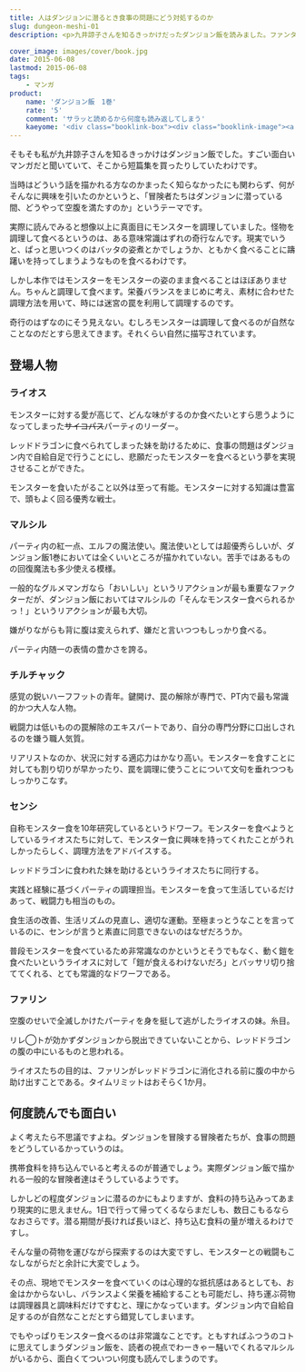 ```yaml
---
title: 人はダンジョンに潜るとき食事の問題にどう対処するのか
slug: dungeon-meshi-01
description: <p>九井諒子さんを知るきっかけだったダンジョン飯を読みました。ファンタジーで冒険者を描く作品は数あれど、彼らの食事にフォーカスした作品は珍しいと思います。冒険より「いかにバランスの良い食事をするか」を真剣に考える様がシュールで笑えます。</p>

cover_image: images/cover/book.jpg
date: 2015-06-08
lastmod: 2015-06-08
tags: 
    - マンガ
product:
    name: 'ダンジョン飯　1巻'
    rate: '5'
    comment: 'サラッと読めるから何度も読み返してしまう'
    kaeyome: '<div class="booklink-box"><div class="booklink-image"><a href="http://www.amazon.co.jp/exec/obidos/asin/4047301531/illusionspace-22/" rel="nofollow" target="_blank"><img src="http://ecx.images-amazon.com/images/I/61KhZmORImL._SL160_.jpg" style="border: none;" /></a></div><div class="booklink-info"><div class="booklink-name"><a href="http://www.amazon.co.jp/exec/obidos/asin/4047301531/illusionspace-22/" rel="nofollow" target="_blank">ダンジョン飯 1巻 (ビームコミックス)</a><div class="booklink-powered-date">posted with <a href="http://yomereba.com" rel="nofollow" target="_blank">ヨメレバ</a></div></div><div class="booklink-detail">九井 諒子 KADOKAWA/エンターブレイン 2015-01-15    </div><div class="booklink-link2"><div class="shoplinkamazon"><a href="http://www.amazon.co.jp/exec/obidos/asin/4047301531/illusionspace-22/" rel="nofollow" target="_blank">Amazon</a></div><div class="shoplinkkindle"><a href="http://www.amazon.co.jp/exec/obidos/ASIN/B00S0E4JW8/illusionspace-22/" rel="nofollow" target="_blank">Kindle</a></div><div class="shoplinkrakuten"><a href="http://hb.afl.rakuten.co.jp/hgc/11acbc01.369b1bf6.11acbc02.cabf9fe9/?pc=http%3A%2F%2Fbooks.rakuten.co.jp%2Frb%2F13086375%2F%3Fscid%3Daf_ich_link_urltxt%26m%3Dhttp%3A%2F%2Fm.rakuten.co.jp%2Fev%2Fbook%2F" rel="nofollow" target="_blank">楽天ブックス</a></div><div class="shoplinkbk1"><a href="http://ck.jp.ap.valuecommerce.com/servlet/referral?sid=3085416&pid=882194906&vc_url=http%3A%2F%2Fhonto.jp%2Fnetstore%2Fsearch_021_104047301531.html%3Fsrchf%3D1%26srchGnrNm%3D1" target="_blank">honto<img src="http://ad.jp.ap.valuecommerce.com/servlet/gifbanner?sid=3085416&pid=882194906" height="1" width="1" border="0"></a></div>      	  	  	  	</div></div><div class="booklink-footer"></div></div>'
---
```


<p>そもそも私が九井諒子さんを知るきっかけはダンジョン飯でした。すごい面白いマンガだと聞いていて、そこから短篇集を買ったりしていたわけです。</p>
<p>当時はどういう話を描かれる方なのかまったく知らなかったにも関わらず、何がそんなに興味を引いたのかというと、「冒険者たちはダンジョンに潜っている間、どうやって空腹を満たすのか」というテーマです。</p>
<p>実際に読んでみると想像以上に真面目にモンスターを調理していました。怪物を調理して食べるというのは、ある意味常識はずれの奇行なんです。現実でいうと、ぱっと思いつくのはバッタの姿煮とかでしょうか、ともかく食べることに躊躇いを持ってしまうようなものを食べるわけです。</p>
<p>しかし本作ではモンスターをモンスターの姿のまま食べることはほぼありません。ちゃんと調理して食べます。栄養バランスをまじめに考え、素材に合わせた調理方法を用いて、時には迷宮の罠を利用して調理するのです。</p>
<p>奇行のはずなのにそう見えない。むしろモンスターは調理して食べるのが自然なことなのだとすら思えてきます。それくらい自然に描写されています。</p>
<h2>登場人物</h2>
<h3>ライオス</h3>
<p>モンスターに対する愛が高じて、どんな味がするのか食べたいとすら思うようになってしまった<del>サイコパス</del>パーティのリーダー。</p>
<p>レッドドラゴンに食べられてしまった妹を助けるために、食事の問題はダンジョン内で自給自足で行うことにし、悲願だったモンスターを食べるという夢を実現させることができた。</p>
<p>モンスターを食いたがること以外は至って有能。モンスターに対する知識は豊富で、頭もよく回る優秀な戦士。</p>
<h3>マルシル</h3>
<p>パーティ内の紅一点、エルフの魔法使い。魔法使いとしては超優秀らしいが、ダンジョン飯1巻においては全くいいところが描かれていない。苦手ではあるものの回復魔法も多少使える模様。</p>
<p>一般的なグルメマンガなら「おいしい」というリアクションが最も重要なファクターだが、ダンジョン飯においてはマルシルの「そんなモンスター食べられるかっ！」というリアクションが最も大切。</p>
<p>嫌がりながらも背に腹は変えられず、嫌だと言いつつもしっかり食べる。</p>
<p>パーティ内随一の表情の豊かさを誇る。</p>
<h3>チルチャック</h3>
<p>感覚の鋭いハーフフットの青年。鍵開け、罠の解除が専門で、PT内で最も常識的かつ大人な人物。</p>
<p>戦闘力は低いものの罠解除のエキスパートであり、自分の専門分野に口出しされるのを嫌う職人気質。</p>
<p>リアリストなのか、状況に対する適応力はかなり高い。モンスターを食すことに対しても割り切りが早かったり、罠を調理に使うことについて文句を垂れつつもしっかりこなす。</p>
<h3>センシ</h3>
<p>自称モンスター食を10年研究しているというドワーフ。モンスターを食べようとしているライオスたちに対して、モンスター食に興味を持ってくれたことがうれしかったらしく、調理方法をアドバイスする。</p>
<p>レッドドラゴンに食われた妹を助けるというライオスたちに同行する。</p>
<p>実践と経験に基づくパーティの調理担当。モンスターを食って生活しているだけあって、戦闘力も相当のもの。</p>
<p>食生活の改善、生活リズムの見直し、適切な運動。至極まっとうなことを言っているのに、センシが言うと素直に同意できないのはなぜだろうか。</p>
<p>普段モンスターを食べているため非常識なのかというとそうでもなく、動く鎧を食べたいというライオスに対して「鎧が食えるわけないだろ」とバッサリ切り捨ててくれる、とても常識的なドワーフである。</p>
<h3>ファリン</h3>
<p>空腹のせいで全滅しかけたパーティを身を挺して逃がしたライオスの妹。糸目。</p>
<p>リレ◯トが効かずダンジョンから脱出できていないことから、レッドドラゴンの腹の中にいるものと思われる。</p>
<p>ライオスたちの目的は、ファリンがレッドドラゴンに消化される前に腹の中から助け出すことである。タイムリミットはおそらく1か月。</p>
<h2>何度読んでも面白い</h2>
<p>よく考えたら不思議ですよね。ダンジョンを冒険する冒険者たちが、食事の問題をどうしているかっていうのは。</p>
<p>携帯食料を持ち込んでいると考えるのが普通でしょう。実際ダンジョン飯で描かれる一般的な冒険者達はそうしているようです。</p>
<p>しかしどの程度ダンジョンに潜るのかにもよりますが、食料の持ち込みってあまり現実的に思えません。1日で行って帰ってくるならまだしも、数日こもるならなおさらです。潜る期間が長ければ長いほど、持ち込む食料の量が増えるわけですし。</p>
<p>そんな量の荷物を運びながら探索するのは大変ですし、モンスターとの戦闘もこなしながらだと余計に大変でしょう。</p>
<p>その点、現地でモンスターを食べていくのは心理的な抵抗感はあるとしても、お金はかからないし、バランスよく栄養を補給することも可能だし、持ち運ぶ荷物は調理器具と調味料だけですむと、理にかなっています。ダンジョン内で自給自足するのが自然なことだとすら錯覚してしまいます。</p>
<p>でもやっぱりモンスター食べるのは非常識なことです。ともすればふつうのコトに思えてしまうダンジョン飯を、読者の視点でわーきゃー騒いでくれるマルシルがいるから、面白くてついつい何度も読んでしまうのです。</p>

  